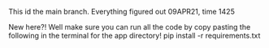 This id the main branch. Everything figured out 09APR21, time 1425

New here?! Well make sure you can run all the code by copy pasting the following in the terminal for the app directory!
pip install -r requirements.txt
